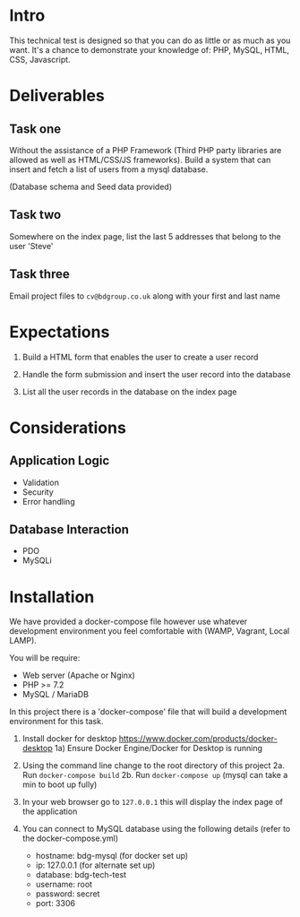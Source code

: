 # Intro

This technical test is designed so that you can do as little or as much as you want. It's a chance to demonstrate your knowledge of: PHP, MySQL, HTML, CSS, Javascript.

# Deliverables

## Task one

Without the assistance of a PHP Framework (Third PHP party libraries are allowed as well as HTML/CSS/JS frameworks). Build a system that can insert and fetch a list of users from a mysql database.

(Database schema and Seed data provided)

## Task two

Somewhere on the index page, list the last 5 addresses that belong to the user 'Steve'

## Task three

Email project files to `cv@bdgroup.co.uk` along with your first and last name

# Expectations

1. Build a HTML form that enables the user to create a user record

2. Handle the form submission and insert the user record into the database

3. List all the user records in the database on the index page

# Considerations

## Application Logic

- Validation
- Security
- Error handling

## Database Interaction

- PDO
- MySQLi

# Installation

We have provided a docker-compose file however use whatever development environment you feel comfortable with (WAMP, Vagrant, Local LAMP).

You will be require:

- Web server (Apache or Nginx)
- PHP >= 7.2
- MySQL / MariaDB

In this project there is a 'docker-compose' file that will build a development environment for this task.

1. Install docker for desktop https://www.docker.com/products/docker-desktop
   1a) Ensure Docker Engine/Docker for Desktop is running

2. Using the command line change to the root directory of this project
   2a. Run `docker-compose build`
   2b. Run `docker-compose up` (mysql can take a min to boot up fully)

3. In your web browser go to `127.0.0.1` this will display the index page of the application

4. You can connect to MySQL database using the following details (refer to the docker-compose.yml)
   - hostname: bdg-mysql (for docker set up)
   - ip: 127.0.0.1 (for alternate set up)
   - database: bdg-tech-test
   - username: root
   - password: secret
   - port: 3306
